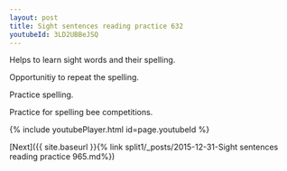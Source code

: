 ```yaml
---
layout: post
title: Sight sentences reading practice 632
youtubeId: 3LD2UBBeJSQ
---
```

 
 
Helps to learn sight words and their spelling.

Opportunitiy to repeat the spelling. 

Practice spelling. 
 
Practice for spelling bee competitions. 
 
{% include youtubePlayer.html id=page.youtubeId %}
 
 

[Next]({{ site.baseurl }}{% link  split1/_posts/2015-12-31-Sight sentences reading practice 965.md%})
 
